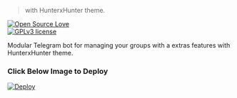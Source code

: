 
> with HunterxHunter theme.


[![Open Source Love](https://badges.frapsoft.com/os/v1/open-source.png?v=103)](https://github.com/ellerbrock/open-source-badges/)  
[![GPLv3 license](https://img.shields.io/badge/License-GPLv3-blue.svg)](http://perso.crans.org/besson/LICENSE.html)

Modular Telegram bot for managing your groups with a extras features with HunterxHunter theme.

### Click Below Image to Deploy
[![Deploy](https://telegra.ph/file/efacf00e227e64554ada8.jpg)](https://heroku.com/deploy?template=https://github.com/Lazybotk/SaraRobot.git)

